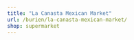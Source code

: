 ```yaml
---
title: "La Canasta Mexican Market"
url: /burien/la-canasta-mexican-market/
shop: supermarket
---
```

